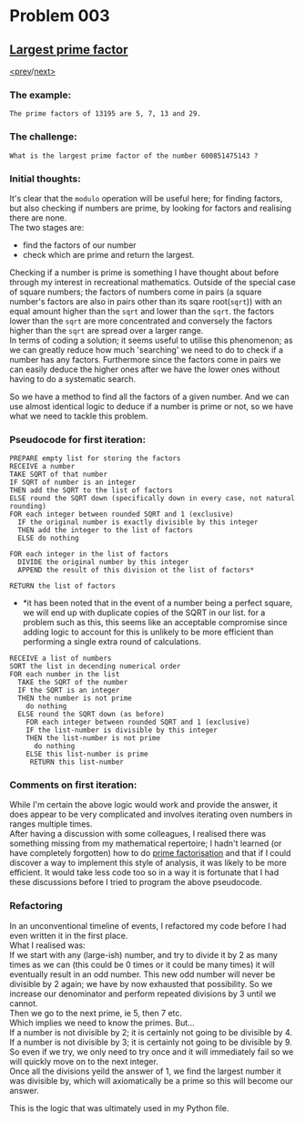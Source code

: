 # Problem 003

## [Largest prime factor](https://projecteuler.net/problem=3)

[<prev](./../DIR002_even_fibonacci_numbers/README.md)/[next>](./../DIR004_largest_palindrome_product/README.md) 

### The example:
`The prime factors of 13195 are 5, 7, 13 and 29.`

### The challenge:
`What is the largest prime factor of the number 600851475143 ?`

### Initial thoughts:
It's clear that the `modulo` operation will be useful here; for finding factors, but also checking if numbers are prime, by looking for factors and realising there are none. \
The two stages are:

- find the factors of our number 
- check which are prime and return the largest.

Checking if a number is prime is something I have thought about before through my interest in recreational mathematics. Outside of the special case of square numbers; the factors of numbers come in pairs (a square number's factors are also in pairs other than its sqare root(`sqrt`)) with an equal amount higher than the `sqrt` and lower than the `sqrt`. the factors lower than the `sqrt` are more concentrated and conversely the factors higher than the `sqrt` are spread over a larger range.\
In terms of coding a solution; it seems useful to utilise this phenomenon; as we can greatly reduce how much 'searching' we need to do to check if a number has any factors. Furthermore since the factors come in pairs we can easily deduce the higher ones after we have the lower ones without having to do a systematic search.

So we have a method to find all the factors of a given number. And we can use almost identical logic to deduce if a number is prime or not, so we have what we need to tackle this problem.

### Pseudocode for first iteration:
```
PREPARE empty list for storing the factors
RECEIVE a number
TAKE SQRT of that number
IF SQRT of number is an integer
THEN add the SQRT to the list of factors
ELSE round the SQRT down (specifically down in every case, not natural rounding)
FOR each integer between rounded SQRT and 1 (exclusive)
  IF the original number is exactly divisible by this integer
  THEN add the integer to the list of factors
  ELSE do nothing

FOR each integer in the list of factors
  DIVIDE the original number by this integer
  APPEND the result of this division ot the list of factors*

RETURN the list of factors
```
- *it has been noted that in the event of a number being a perfect square, we will end up with duplicate copies of the SQRT in our list. for a problem such as this, this seems like an acceptable compromise since adding logic to account for this is unlikely to be more efficient than performing a single extra round of calculations. 
```
RECEIVE a list of numbers
SORT the list in decending numerical order
FOR each number in the list
  TAKE the SQRT of the number
  IF the SQRT is an integer
  THEN the number is not prime
    do nothing
  ELSE round the SQRT down (as before)
    FOR each integer between rounded SQRT and 1 (exclusive)
    IF the list-number is divisible by this integer
    THEN the list-number is not prime
      do nothing
    ELSE this list-number is prime 
     RETURN this list-number
```

### Comments on first iteration:
While I'm certain the above logic would work and provide the answer, it does appear to be very complicated and involves iterating oven numbers in ranges multiple times.\
After having a discussion with some colleagues, I realised there was something missing from my mathematical repertoire; I hadn't learned (or have completely forgotten) how to do 
[prime factorisation](https://en.wikipedia.org/wiki/Table_of_prime_factors) 
and that if I could discover a way to implement this style of analysis, it was likely to be more efficient. It would take less code too so in a way it is fortunate that I had these discussions before I tried to program the above pseudocode.

### Refactoring
In an unconventional timeline of events, I refactored my code before I had even written it in the first place. \
What I realised was:\
If we start with any (large-ish) number, and try to divide it by 2 as many times as we can (this could be 0 times or it could be many times) it will eventually result in an odd number.
This new odd number will never be divisible by 2 again; we have by now exhausted that possibility. So we increase our denominator and perform repeated divisions by 3 until we cannot.\
Then we go to the next prime, ie 5, then 7 etc.\
Which implies we need to know the primes. But...\
If a number is not divisible by 2; it is certainly not going to be divisible by 4.\
If a number is not divisible by 3; it is certainly not going to be divisible by 9.\
So even if we try, we only need to try once and it will immediately fail so we will quickly move on to the next integer.\
Once all the divisions yeild the answer of 1, we find the largest number it was divisible by, which will axiomatically be a prime so this will become our answer.

This is the logic that was ultimately used in my Python file.